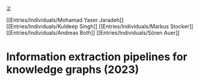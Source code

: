 [🇿](zotero://select/library/items/369FGT9H)

[[Entries/Individuals/Mohamad Yaser Jaradeh]] [[Entries/Individuals/Kuldeep Singh]] [[Entries/Individuals/Markus Stocker]] [[Entries/Individuals/Andreas Both]] [[Entries/Individuals/Sören Auer]] 
# Information extraction pipelines for knowledge graphs (2023)

